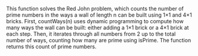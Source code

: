 This function solves the Red John problem, which counts the number of prime numbers in the ways a wall of length n can be built using 1×1 and 4×1 bricks. First, countWays(n) uses dynamic programming to compute how many ways the wall can be built: either adding a 1×1 brick or a 4×1 brick at each step. Then, it iterates through all numbers from 2 up to the total number of ways, counting how many are prime using isPrime. The function returns this count of prime numbers.